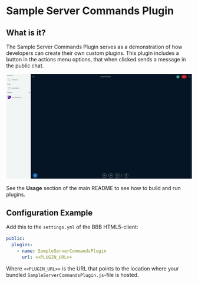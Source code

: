 # Sample Server Commands Plugin

## What is it?

The Sample Server Commands Plugin serves as a demonstration of how developers can create their own custom plugins. This plugin includes a button in the actions menu options, that when clicked sends a message in the public chat.

![Gif of plugin demo](./public/assets/plugin.gif)

See the **Usage** section of the main README to see how to build and run plugins.

## Configuration Example

Add this to the `settings.yml` of the BBB HTML5-client:

```yaml
public:
  plugins:
    - name: SampleServerCommandsPlugin
      url: <<PLUGIN_URL>>
```

Where `<<PLUGIN_URL>>` is the URL that points to the location where your bundled `SampleServerCommandsPlugin.js`-file is hosted.
